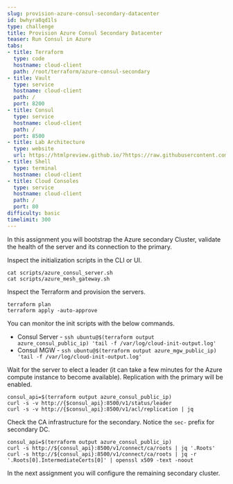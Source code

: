 ```yaml
---
slug: provision-azure-consul-secondary-datacenter
id: bwhyra8qd1ls
type: challenge
title: Provision Azure Consul Secondary Datacenter
teaser: Run Consul in Azure
tabs:
- title: Terraform
  type: code
  hostname: cloud-client
  path: /root/terraform/azure-consul-secondary
- title: Vault
  type: service
  hostname: cloud-client
  path: /
  port: 8200
- title: Consul
  type: service
  hostname: cloud-client
  path: /
  port: 8500
- title: Lab Architecture
  type: website
  url: https://htmlpreview.github.io/?https://raw.githubusercontent.com/hashicorp/field-workshops-consul/add-consul-multi-cloud/instruqt-tracks/multi-cloud-service-networking-with-consul/assets/diagrams/diagrams.html
- title: Shell
  type: terminal
  hostname: cloud-client
- title: Cloud Consoles
  type: service
  hostname: cloud-client
  path: /
  port: 80
difficulty: basic
timelimit: 300
---
```

In this assignment you will bootstrap the Azure secondary Cluster, validate the health of the server and its connection to the primary.

Inspect the initialization scripts in the CLI or UI.

```
cat scripts/azure_consul_server.sh
cat scripts/azure_mesh_gateway.sh
```

Inspect the Terraform and provision the servers.

```
terraform plan
terraform apply -auto-approve
```

You can monitor the init scripts with the below commands. <br>

* Consul Server - `ssh ubuntu@$(terraform output azure_consul_public_ip) 'tail -f /var/log/cloud-init-output.log'`
* Consul MGW    - `ssh ubuntu@$(terraform output azure_mgw_public_ip) 'tail -f /var/log/cloud-init-output.log'`


Wait for the server to elect a leader (it can take a few minutes for the Azure compute instance to become available).
Replication with the primary will be enabled. <br>

```
consul_api=$(terraform output azure_consul_public_ip)
curl -s -v http://{$consul_api}:8500/v1/status/leader
curl -s -v http://{$consul_api}:8500/v1/acl/replication | jq
```

Check the CA infrastructure for the secondary. Notice the `sec-` prefix for secondary DC. <br>

```
consul_api=$(terraform output azure_consul_public_ip)
curl -s http://${consul_api}:8500/v1/connect/ca/roots | jq '.Roots'
curl -s http://${consul_api}:8500/v1/connect/ca/roots | jq -r '.Roots[0].IntermediateCerts[0]' | openssl x509 -text -noout
```

In the next assignment you will configure the remaining secondary cluster.
